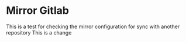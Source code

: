 # Mirror Gitlab

This is a test for checking the mirror configuration for sync with another repository
This is a change
